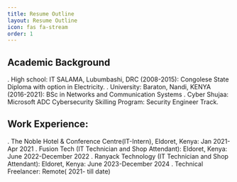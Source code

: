 ```yaml
---
title: Resume Outline
layout: Resume Outline
icon: fas fa-stream
order: 1
---
```

## Academic Background
. High school: IT SALAMA, Lubumbashi, DRC (2008-2015): Congolese State Diploma with option in Electricity.
. University: Baraton, Nandi, KENYA (2016-2021): BSc in Networks and Communication Systems
. Cyber Shujaa: Microsoft ADC Cybersecurity Skilling Program: Security Engineer Track.

## Work Experience: 
. The Noble Hotel & Conference Centre(IT-Intern), Eldoret, Kenya: Jan 2021- Apr 2021
. Fusion Tech (IT Technician and Shop Attendant): Eldoret, Kenya: June 2022-December 2022
. Ranyack Technology (IT Technician and Shop Attendant): Eldoret, Kenya: June 2023-December 2024
. Technical Freelancer: Remote( 2021- till date)

